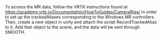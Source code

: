 To access the MR data, follow the VRTK instructions found at https://academy.vrtk.io/Documentation/HowToGuides/CameraRigs/ in order to set up the trackedAliases corresponding to the Windows MR controllers. Then, create a new object in unity and attach the script RecordTrackedAlias to it. Add that object to the scene, and the data will be sent through SMOOTH.

